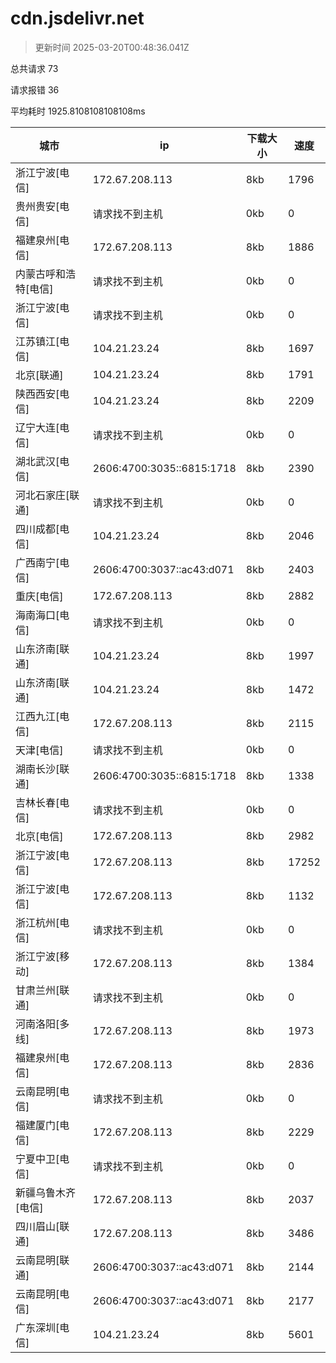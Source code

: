 
  # cdn.jsdelivr.net

  > 更新时间 2025-03-20T00:48:36.041Z
  
  总共请求 73

  请求报错 36

  平均耗时 1925.8108108108108ms

|城市|ip|下载大小|速度|
|-----|----------|---|---|
|浙江宁波[电信]|172.67.208.113|8kb|1796|
|贵州贵安[电信]|请求找不到主机|0kb|0|
|福建泉州[电信]|172.67.208.113|8kb|1886|
|内蒙古呼和浩特[电信]|请求找不到主机|0kb|0|
|浙江宁波[电信]|请求找不到主机|0kb|0|
|江苏镇江[电信]|104.21.23.24|8kb|1697|
|北京[联通]|104.21.23.24|8kb|1791|
|陕西西安[电信]|104.21.23.24|8kb|2209|
|辽宁大连[电信]|请求找不到主机|0kb|0|
|湖北武汉[电信]|2606:4700:3035::6815:1718|8kb|2390|
|河北石家庄[联通]|请求找不到主机|0kb|0|
|四川成都[电信]|104.21.23.24|8kb|2046|
|广西南宁[电信]|2606:4700:3037::ac43:d071|8kb|2403|
|重庆[电信]|172.67.208.113|8kb|2882|
|海南海口[电信]|请求找不到主机|0kb|0|
|山东济南[联通]|104.21.23.24|8kb|1997|
|山东济南[联通]|104.21.23.24|8kb|1472|
|江西九江[电信]|172.67.208.113|8kb|2115|
|天津[电信]|请求找不到主机|0kb|0|
|湖南长沙[联通]|2606:4700:3035::6815:1718|8kb|1338|
|吉林长春[电信]|请求找不到主机|0kb|0|
|北京[电信]|172.67.208.113|8kb|2982|
|浙江宁波[电信]|172.67.208.113|8kb|17252|
|浙江宁波[电信]|172.67.208.113|8kb|1132|
|浙江杭州[电信]|请求找不到主机|0kb|0|
|浙江宁波[移动]|172.67.208.113|8kb|1384|
|甘肃兰州[联通]|请求找不到主机|0kb|0|
|河南洛阳[多线]|172.67.208.113|8kb|1973|
|福建泉州[电信]|172.67.208.113|8kb|2836|
|云南昆明[电信]|请求找不到主机|0kb|0|
|福建厦门[电信]|172.67.208.113|8kb|2229|
|宁夏中卫[电信]|请求找不到主机|0kb|0|
|新疆乌鲁木齐[电信]|172.67.208.113|8kb|2037|
|四川眉山[联通]|172.67.208.113|8kb|3486|
|云南昆明[联通]|2606:4700:3037::ac43:d071|8kb|2144|
|云南昆明[电信]|2606:4700:3037::ac43:d071|8kb|2177|
|广东深圳[电信]|104.21.23.24|8kb|5601|

  
